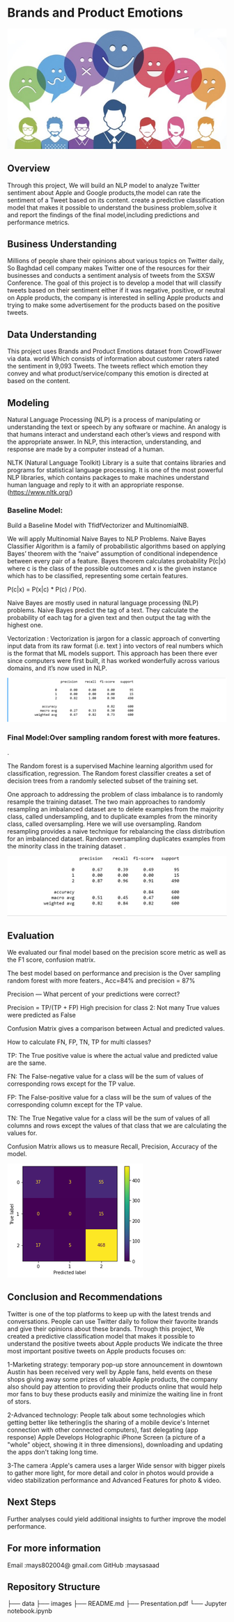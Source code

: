 # Brands and Product Emotions

![image.jpg](images/image.jpg)

## Overview

Through this project, We will build an NLP model to analyze Twitter sentiment about Apple and Google products,the model can rate the sentiment of a Tweet based on its content. create a predictive classification model that makes it possible to understand the business problem,solve it and report the findings of the final model,including predictions and performance metrics.

## Business Understanding

Millions of people share their opinions about various topics on Twitter daily, So Baghdad cell company makes Twitter one of the resources for their businesses and conducts a sentiment analysis of tweets from the SXSW Conference. The goal of this project is to develop a model that will classify tweets based on their sentiment either if it was negative, positive, or neutral on Apple products, the company is interested in selling Apple products and trying to make some advertisement for the products based on the positive tweets.

## Data Understanding

This project uses Brands and Product Emotions dataset from CrowdFlower via data. world Which consists of information about customer raters rated the sentiment in 9,093 Tweets. The tweets reflect which emotion they convey and what product/service/company this emotion is directed at based on the content.

## Modeling
Natural Language Processing (NLP) is a process of manipulating or understanding the text or speech by any software or machine. An analogy is that humans interact and understand each other’s views and respond with the appropriate answer. In NLP, this interaction, understanding, and response are made by a computer instead of a human.

NLTK (Natural Language Toolkit) Library is a suite that contains libraries and programs for statistical language processing. It is one of the most powerful NLP libraries, which contains packages to make machines understand human language and reply to it with an appropriate response.(https://www.nltk.org/)

### Baseline Model:

Build a Baseline Model with TfidfVectorizer and MultinomialNB.

We will apply Multinomial Naive Bayes to NLP Problems. Naive Bayes Classifier Algorithm is a family of probabilistic algorithms based on applying Bayes’ theorem with the “naive” assumption of conditional independence between every pair of a feature. Bayes theorem calculates probability P(c|x) where c is the class of the possible outcomes and x is the given instance which has to be classified, representing some certain features.

P(c|x) = P(x|c) * P(c) / P(x).

Naive Bayes are mostly used in natural language processing (NLP) problems. Naive Bayes predict the tag of a text. They calculate the probability of each tag for a given text and then output the tag with the highest one.


Vectorization :
Vectorization is jargon for a classic approach of converting input data from its raw format (i.e. text ) into vectors of real numbers which is the format that ML models support. This approach has been there ever since computers were first built, it has worked wonderfully across various domains, and it’s now used in NLP.

![baseline%20model%20.png](images/baseline%20model%20.png)

### Final Model:Over sampling random forest with more features.
 .

The Random forest is a supervised Machine learning algorithm used for classification, regression. The Random forest classifier creates a set of decision trees from a randomly selected subset of the training set.

One approach to addressing the problem of class imbalance is to randomly resample the training dataset. The two main approaches to randomly resampling an imbalanced dataset are to delete examples from the majority class, called undersampling, and to duplicate examples from the minority class, called oversampling. Here we will use oversampling. Random resampling provides a naive technique for rebalancing the class distribution for an imbalanced dataset. Random oversampling duplicates examples from the minority class in the training dataset .

![final%20model.png](images/final%20model.png)

## Evaluation

We evaluated our final model based on the precision score metric as well as the F1 score, confusion matrix.

The best model based on performance and precision is the Over sampling random forest with more featers., Acc=84% and precision = 87%

Precision — What percent of your predictions were correct?

Precision = TP/(TP + FP) High precision for class 2: Not many True values were predicted as False

Confusion Matrix gives a comparison between Actual and predicted values.

How to calculate FN, FP, TN, TP for multi classes?

TP: The True positive value is where the actual value and predicted value are the same.

FN: The False-negative value for a class will be the sum of values of corresponding rows except for the TP value.

FP: The False-positive value for a class will be the sum of values of the corresponding column except for the TP value.

TN: The True Negative value for a class will be the sum of values of all columns and rows except the values of that class that we are calculating the values for.

Confusion Matrix allows us to measure Recall, Precision, Accuracy of the model.

![matrix.png](images/matrix.png)


## Conclusion and Recommendations

Twitter is one of the top platforms to keep up with the latest trends and conversations. People can use Twitter daily to follow their favorite brands and give their opinions about these brands. Through this project, We created a predictive classification model that makes it possible to understand the positive tweets about Apple products We indicate the three most important positive tweets on Apple products focuses on:

1-Marketing strategy: temporary pop-up store announcement in downtown Austin has been received very well by Apple fans, held events on these shops giving away some prizes of valuable Apple products, the company also should pay attention to providing their products online that would help mor fans to buy these products easily and minimize the waiting line in front of stors.

2-Advanced technology: People talk about some technologies which getting better like tethering(is the sharing of a mobile device's Internet connection with other connected computers), fast delegating (app response) Apple Develops Holographic iPhone Screen (a picture of a "whole" object, showing it in three dimensions), downloading and updating the apps don't taking long time.

3-The camera :Apple's camera uses a larger Wide sensor with bigger pixels to gather more light, for more detail and color in photos would provide a video stabilization performance and Advanced Features for photo & video.


## Next Steps

Further analyses could yield additional insights to further improve the model performance.



## For more information

Email :mays802004@ gmail.com 
GitHub :maysasaad

## Repository Structure

├── data ├── images ├── README.md ├── Presentation.pdf └── Jupyter notebook.ipynb
